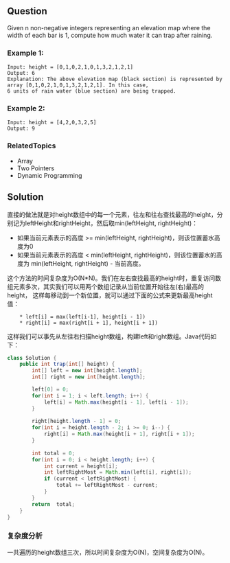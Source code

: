 ## Question

Given n non-negative integers representing an elevation map where the width of each bar is 1, compute how much water it
can trap after raining.

### Example 1:

[](https://assets.leetcode.com/uploads/2018/10/22/rainwatertrap.png)

```text
Input: height = [0,1,0,2,1,0,1,3,2,1,2,1]
Output: 6
Explanation: The above elevation map (black section) is represented by array [0,1,0,2,1,0,1,3,2,1,2,1]. In this case, 
6 units of rain water (blue section) are being trapped.
```

### Example 2:

```text
Input: height = [4,2,0,3,2,5]
Output: 9
```

### RelatedTopics

* Array 
* Two Pointers
* Dynamic Programming

## Solution

直接的做法就是对height数组中的每一个元素，往左和往右查找最高的height，分别记为leftHeight和rightHeight，然后取min(leftHeight, rightHeight)：

* 如果当前元素表示的高度 >= min(leftHeight, rightHeight)，则该位置蓄水高度为0
* 如果当前元素表示的高度 < min(leftHeight, rightHeight)，则该位置蓄水的高度为 min(leftHeight, rightHeight) - 当前高度。

这个方法的时间复杂度为O(N*N)。我们在左右查找最高的height时，重复访问数组元素多次，其实我们可以用两个数组记录从当前位置开始往左(右)最高的height，
这样每移动到一个新位置，就可以通过下面的公式来更新最高height值：
```text
    * left[i] = max(left[i-1], height[i - 1])
    * right[i] = max(right[i + 1], height[i + 1])
```

这样我们可以事先从左往右扫描height数组，构建left和right数组。Java代码如下：

```java
class Solution {
    public int trap(int[] height) {
        int[] left = new int[height.length];
        int[] right = new int[height.length];

        left[0] = 0;
        for(int i = 1; i < left.length; i++) {
            left[i] = Math.max(height[i - 1], left[i - 1]);
        }
        
        right[height.length - 1] = 0; 
        for(int i = height.length - 2; i >= 0; i--) {
            right[i] = Math.max(height[i + 1], right[i + 1]); 
        }
        
        int total = 0; 
        for(int i = 0; i < height.length; i++) {
            int current = height[i]; 
            int leftRightMost = Math.min(left[i], right[i]);
            if (current < leftRightMost) {
                total += leftRightMost - current; 
            }
        }
        return  total;
    }
}
```

### 复杂度分析

一共遍历的height数组三次，所以时间复杂度为O(N)，空间复杂度为O(N)。
